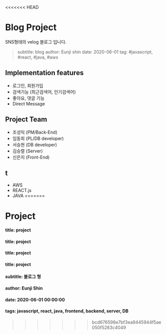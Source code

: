 <<<<<<< HEAD
# Blog Project

SNS형태의 velog 블로그 입니다.

> subtitle: blog
> author: Eunji shin
> date: 2020-06-01
> tag: #javascript, #react, #java, #aws

## Implementation features

- 로그인, 회원가입
- 검색기능 (최근검색어, 인기검색어)
- 좋아요, 댓글 기능
- Direct Message

## Project Team

- 조성익 (PM/Back-End)
- 임동희 (PL/DB developer)
- 서승현 (DB developer)
- 김승렬 (Server)
- 신은지 (Front-End)

## t

- AWS
- REACT.js
- JAVA
=======
# Project

#### title: project
#### title: project

#### title: project

#### title: project

#### subtitle: 블로그 형

#### author: Eunji Shin

#### date: 2020-06-01 00:00:00

#### tags: javascript, react, java, frontend, backend, server, DB
>>>>>>> bcd676598e7bf3ea9445944f5ae050f5283c4049
